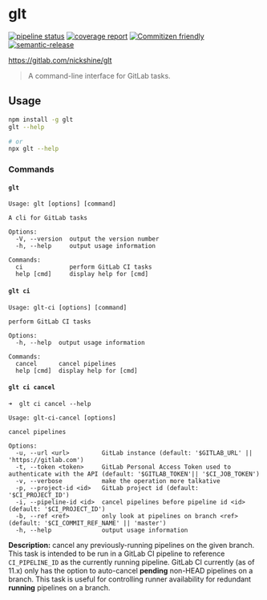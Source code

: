 # glt

[![pipeline status](https://gitlab.com/nickshine/glt/badges/master/pipeline.svg)](https://gitlab.com/nickshine/glt/commits/master)
[![coverage report](https://gitlab.com/nickshine/glt/badges/master/coverage.svg)](https://gitlab.com/nickshine/glt/commits/master)
[![Commitizen friendly](https://img.shields.io/badge/commitizen-friendly-brightgreen.svg)](http://commitizen.github.io/cz-cli/)
[![semantic-release](https://img.shields.io/badge/%20%20%F0%9F%93%A6%F0%9F%9A%80-semantic--release-e10079.svg)](https://github.com/semantic-release/semantic-release)


https://gitlab.com/nickshine/glt

>A command-line interface for GitLab tasks.

## Usage

```bash
npm install -g glt
glt --help

# or
npx glt --help
```

### Commands

#### `glt`

```
Usage: glt [options] [command]

A cli for GitLab tasks

Options:
  -V, --version  output the version number
  -h, --help     output usage information

Commands:
  ci             perform GitLab CI tasks
  help [cmd]     display help for [cmd]
```

#### `glt ci`

```
Usage: glt-ci [options] [command]

perform GitLab CI tasks

Options:
  -h, --help  output usage information

Commands:
  cancel      cancel pipelines
  help [cmd]  display help for [cmd]

```

#### `glt ci cancel`

```
➜  glt ci cancel --help

Usage: glt-ci-cancel [options]

cancel pipelines

Options:
  -u, --url <url>         GitLab instance (default: '$GITLAB_URL' || 'https://gitlab.com')
  -t, --token <token>     GitLab Personal Access Token used to authenticate with the API (default: '$GITLAB_TOKEN'|| '$CI_JOB_TOKEN')
  -v, --verbose           make the operation more talkative
  -p, --project-id <id>   GitLab project id (default: '$CI_PROJECT_ID')
  -i, --pipeline-id <id>  cancel pipelines before pipeline id <id> (default: '$CI_PROJECT_ID')
  -b, --ref <ref>         only look at pipelines on branch <ref> (default: '$CI_COMMIT_REF_NAME' || 'master')
  -h, --help              output usage information
```

__Description:__ cancel any previously-running pipelines on the given branch.
This task is intended to be run in a GitLab CI pipeline to reference `CI_PIPELINE_ID` as the
currently running pipeline. GitLab CI currently (as of 11.x) only has the option
to auto-cancel __pending__ non-HEAD pipelines on a branch. This task is useful
for controlling runner availability for redundant __running__ pipelines on a
branch.
